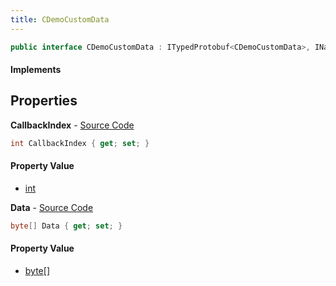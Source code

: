 ```yaml
---
title: CDemoCustomData
---
```


```csharp
public interface CDemoCustomData : ITypedProtobuf<CDemoCustomData>, INativeHandle
```

#### Implements

## Properties

**CallbackIndex** - [Source Code](https://github.com/swiftly-solution/swiftlys2/blob/main/managed/src/SwiftlyS2.Generated/Protobufs/Interfaces/CDemoCustomData.cs#L13)

```csharp
int CallbackIndex { get; set; }
```

#### Property Value

- [int](https://learn.microsoft.com/dotnet/api/system.int32)

**Data** - [Source Code](https://github.com/swiftly-solution/swiftlys2/blob/main/managed/src/SwiftlyS2.Generated/Protobufs/Interfaces/CDemoCustomData.cs#L16)

```csharp
byte[] Data { get; set; }
```

#### Property Value

- [byte](https://learn.microsoft.com/dotnet/api/system.byte)[]

